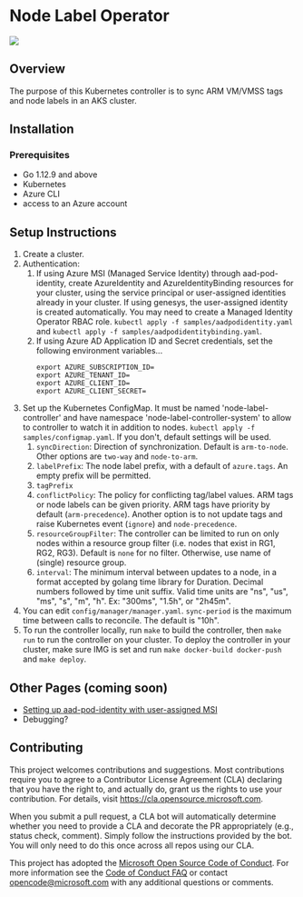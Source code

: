 
# Node Label Operator

![](https://github.com/Azure/node-label-operator/workflows/CI/badge.svg)

## Overview

The purpose of this Kubernetes controller is to sync ARM VM/VMSS tags and node labels in an AKS cluster.

## Installation

### Prerequisites
- Go 1.12.9 and above
- Kubernetes
- Azure CLI
- access to an Azure account

## Setup Instructions

1. Create a cluster.
2. Authentication:
    1. If using Azure MSI (Managed Service Identity) through aad-pod-identity, create AzureIdentity and AzureIdentityBinding resources for your cluster, using the service principal or user-assigned identities already in your cluster. If using genesys, the user-assigned identity is created automatically. You may need to create a Managed Identity Operator RBAC role. `kubectl apply -f samples/aadpodidentity.yaml` and `kubectl apply -f samples/aadpodidentitybinding.yaml`.
    2. If using Azure AD Application ID and Secret credentials, set the following environment variables...
        ```
        export AZURE_SUBSCRIPTION_ID=
        export AZURE_TENANT_ID=
        export AZURE_CLIENT_ID=
        export AZURE_CLIENT_SECRET=
        ```
2. Set up the Kubernetes ConfigMap. It must be named 'node-label-controller' and have namespace 'node-label-controller-system' to allow to controller to watch it in addition to nodes. `kubectl apply -f samples/configmap.yaml`. If you don't, default settings will be used.
    1. `syncDirection`: Direction of synchronization. Default is `arm-to-node`. Other options are `two-way` and `node-to-arm`. 
    2. `labelPrefix`: The node label prefix, with a default of `azure.tags`. An empty prefix will be permitted.
    3. `tagPrefix`
    4. `conflictPolicy`: The policy for conflicting tag/label values. ARM tags or node labels can be given priority. ARM tags have priority by default (`arm-precedence`). Another option is to not update tags and raise Kubernetes event (`ignore`) and `node-precedence`.
    5. `resourceGroupFilter`: The controller can be limited to run on only nodes within a resource group filter (i.e. nodes that exist in RG1, RG2, RG3). Default is `none` for no filter. Otherwise, use name of (single) resource group.
    6. `interval`: The minimum interval between updates to a node, in a format accepted by golang time library for Duration. Decimal numbers followed by time unit suffix. Valid time units are "ns", "us", "ms", "s", "m", "h". Ex: "300ms", "1.5h", or "2h45m".
3. You can edit `config/manager/manager.yaml`. `sync-period` is the maximum time between calls to reconcile. The default is "10h".
4. To run the controller locally, run `make` to build the controller, then `make run` to run the controller on your cluster. To deploy the controller in your cluster, make sure IMG is set and run `make docker-build docker-push` and `make deploy`.

## Other Pages (coming soon)

- [Setting up aad-pod-identity with user-assigned MSI](https://github.com/Azure/node-label-operator/blob/master/docs/aadpodidentity.md)
- Debugging?

## Contributing

This project welcomes contributions and suggestions.  Most contributions require you to agree to a
Contributor License Agreement (CLA) declaring that you have the right to, and actually do, grant us
the rights to use your contribution. For details, visit https://cla.opensource.microsoft.com.

When you submit a pull request, a CLA bot will automatically determine whether you need to provide
a CLA and decorate the PR appropriately (e.g., status check, comment). Simply follow the instructions
provided by the bot. You will only need to do this once across all repos using our CLA.

This project has adopted the [Microsoft Open Source Code of Conduct](https://opensource.microsoft.com/codeofconduct/).
For more information see the [Code of Conduct FAQ](https://opensource.microsoft.com/codeofconduct/faq/) or
contact [opencode@microsoft.com](mailto:opencode@microsoft.com) with any additional questions or comments.
